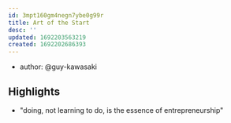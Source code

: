 ```yaml
---
id: 3mpt160gm4negn7ybe0g99r
title: Art of the Start
desc: ''
updated: 1692203563219
created: 1692202686393
---
```


- author: @guy-kawasaki

## Highlights

- "doing, not learning to do, is the essence of entrepreneurship"